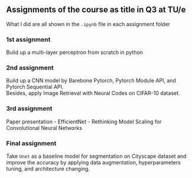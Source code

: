 ## Assignments of the course as title in Q3 at TU/e 
What I did are all shown in the `.ipynb` file in each assignment folder

### 1st assignment
Build up a multi-layer perceptron from scratch in python

### 2nd assignment
Build up a CNN model by Barebone Pytorch, Pytorch Module API, and Pytorch Sequential API.  
Besides, apply Image Retrieval with Neural Codes on CIFAR-10 dataset.

### 3rd assignment
Paper presentation - EfficientNet - Rethinking Model Scaling for Convolutional Neural Networks

### Final assignment
Take `Unet` as a baseline model for segmentation on Cityscape dataset and improve the accuracy by applying data augmentation, hyperparameters tuning, and architecture changing.
